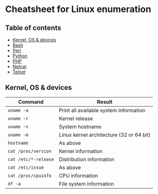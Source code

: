 # Cheatsheet for Linux enumeration

## Table of contents
* [Kernel, OS & devices](#kernel)
* [Bash](#bash_shell)
* [Perl](#perl_shell)
* [Python](#python_shell)
* [PHP](#php_shell)
* [Netcat](#netcat_shell)
* [Telnet](#telnet_shell)

## Kernel, OS & devices <a name="kernel"></a>
Command | Result
------------ | -------------
`uname -a` | Print all available system information
`uname -r` | Kernel release
`uname -n` | System hostname
`uname -m` | Linux kernel architecture (32 or 64 bit)
`hostname` | As above
`cat /proc/version` | Kernel information
`cat /etc/*-release` | Distribution information
`cat /etc/issue` | As above
`cat /proc/cpuinfo` | CPU information
`df -a` | File system information
